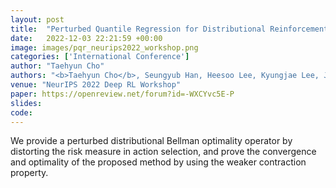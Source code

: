 ```yaml
---
layout: post
title:  "Perturbed Quantile Regression for Distributional Reinforcement Learning"
date:   2022-12-03 22:21:59 +00:00
image: images/pqr_neurips2022_workshop.png
categories: ['International Conference']
author: "Taehyun Cho"
authors: "<b>Taehyun Cho</b>, Seungyub Han, Heesoo Lee, Kyungjae Lee, Jungwoo Lee"
venue: "NeurIPS 2022 Deep RL Workshop"
paper: https://openreview.net/forum?id=-WXCYvc5E-P
slides: 
code: 
---
```

 We provide a perturbed distributional Bellman optimality operator by distorting the risk measure in action selection, and prove the convergence and optimality of the proposed method by using the weaker contraction property. 
